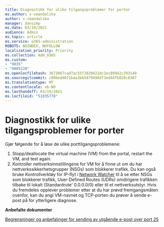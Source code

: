 ```yaml
---
title: Diagnostikk for ulike tilgangsproblemer for porter
ms.author: v-smandalika
author: v-smandalika
manager: dansimp
ms.date: 03/19/2021
audience: Admin
ms.topic: article
ms.service: o365-administration
ROBOTS: NOINDEX, NOFOLLOW
localization_priority: Priority
ms.collection: Adm_O365
ms.custom:
- "9035"
- "9005220"
ms.openlocfilehash: 3673067cad7ac55f3820422dc2ec09942c393149
ms.sourcegitcommit: c08bed4071baa3bb5879496df3ed44fb828c8367
ms.translationtype: MT
ms.contentlocale: nb-NO
ms.lasthandoff: 03/19/2021
ms.locfileid: "51035778"
---
```

# <a name="diagnostics-for-different-ports-access-issues"></a>Diagnostikk for ulike tilgangsproblemer for porter

Gjør følgende for å løse de ulike porttilgangsproblemene:

1. Stopp/deallocate the virtual machine (VM) from the portal, restart the VM, and test again. 
2. Kontroller nettverksinnstillingene for VM for å finne ut om du har nettverkssikkerhetsgrupper (NSGs) som blokkerer trafikk. Du kan også bruke Kontrollverktøy for IP-flyt i [Network Watcher](https://docs.microsoft.com/azure/network-watcher/network-watcher-ip-flow-verify-overview?WT.mc_id=Portal-Microsoft_Azure_Support) til å se etter NSGs som blokkerer trafikk, User-Defined Routes (UDRs) omdirigere trafikken tilbake til lokalt (Standardrute' 0.0.0.0/0) eller til et nettverksutstyr.
Hvis du fremdeles opplever problemer etter at du har prøvd fremgangsmåten ovenfor, kan du angi VM-navnet og TCP-porten du prøver å sende e-post på for ytterligere diagnose.

**Anbefalte dokumenter**

[Begrensninger og anbefalinger for sending av utgående e-post over port 25](https://docs.microsoft.com/azure/virtual-network/troubleshoot-outbound-smtp-connectivity)